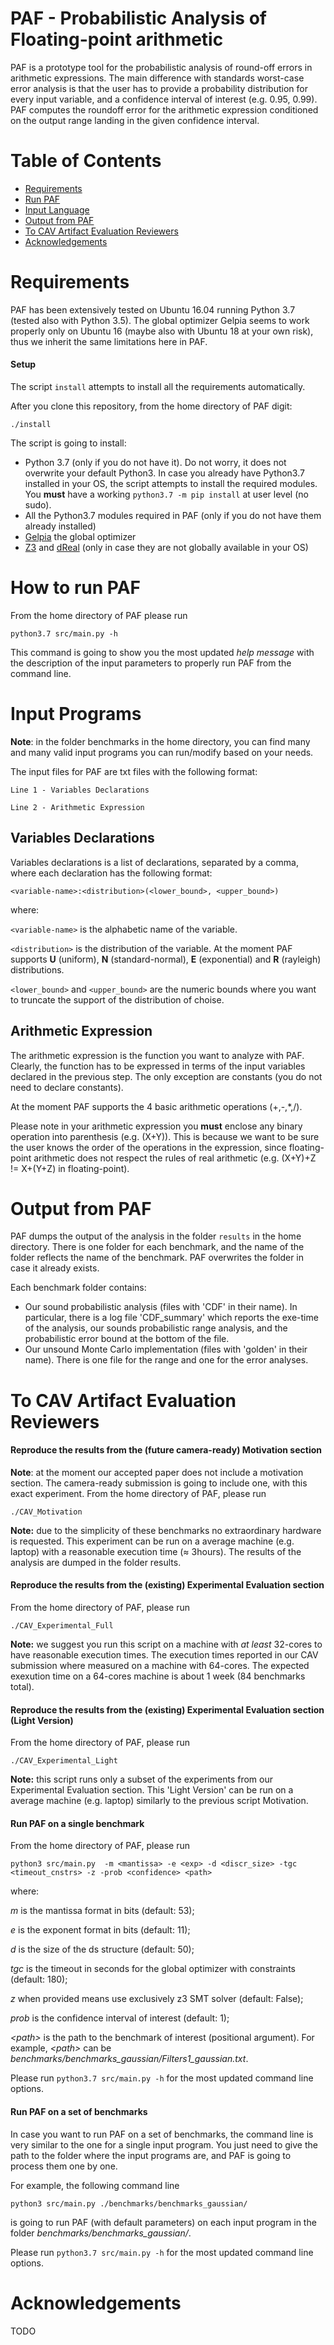 # PAF - Probabilistic Analysis of Floating-point arithmetic
PAF is a prototype tool for the probabilistic analysis of round-off errors in arithmetic expressions. 
The main difference with standards worst-case error analysis is that the user has to provide 
a probability distribution for every input variable, 
and a confidence interval of interest (e.g. 0.95, 0.99). PAF computes the roundoff error for the arithmetic expression 
conditioned on the output range landing in the given confidence interval.

# Table of Contents
- [Requirements](#requirements)
- [Run PAF](#run)
- [Input Language](#input)
- [Output from PAF](#output) 
- [To CAV Artifact Evaluation Reviewers](#cav)
- [Acknowledgements](#ack)

# <a name="requirements"></a> Requirements
PAF has been extensively tested on Ubuntu 16.04 running Python 3.7 (tested also with Python 3.5).
The global optimizer Gelpia seems to work properly only on Ubuntu 16 
(maybe also with Ubuntu 18 at your own risk), thus we inherit the same limitations here in PAF.

#### Setup
The script ```install``` attempts to install all the requirements automatically.

After you clone this repository, from the home directory of PAF digit:

```./install```

The script is going to install:
* Python 3.7 (only if you do not have it). Do not worry, it does not overwrite your default Python3. In case you already have Python3.7 installed in your OS, the script attempts to install the required modules. You **must** have a working ```python3.7 -m pip install``` at user level (no sudo). 
* All the Python3.7 modules required in PAF (only if you do not have them already installed)
* [Gelpia](https://github.com/soarlab/gelpia/) the global optimizer
* [Z3](https://github.com/Z3Prover/z3) and [dReal](https://github.com/dreal/dreal4) (only in case they are not globally available in your OS)

# <a name="run"></a> How to run PAF
From the home directory of PAF please run

``` python3.7 src/main.py -h ``` 

This command is going to show you the most updated *help message* with the description of the input parameters to properly run PAF from the command line.

# <a name="input"></a> Input Programs

**Note**: in the folder benchmarks in the home directory, you can find many and many valid input programs you can run/modify based on your needs.

The input files for PAF are txt files with the following format:

``` Line 1 - Variables Declarations ``` 

``` Line 2 - Arithmetic Expression ```

## Variables Declarations

Variables declarations is a list of declarations, separated by a comma, where each declaration has the following format:

``` <variable-name>:<distribution>(<lower_bound>, <upper_bound>) ```

where:

``` <variable-name> ``` is the alphabetic name of the variable.

``` <distribution> ``` is the distribution of the variable. At the moment PAF supports **U** (uniform), **N** (standard-normal), **E** (exponential) and **R** (rayleigh) distributions.

``` <lower_bound> ``` and ```<upper_bound>``` are the numeric bounds where you want to truncate the support of the distribution of choise.

## Arithmetic Expression
The arithmetic expression is the function you want to analyze with PAF. Clearly, the function has to be expressed in terms of the input variables declared in the previous step. The only exception are constants (you do not need to declare constants). 

At the moment PAF supports the 4 basic arithmetic operations (+,-,\*,/).

Please note in your arithmetic expression you **must** enclose any binary operation into parenthesis (e.g. (X+Y)). 
This is because we want to be sure the user knows the order of the operations in the expression, since floating-point arithmetic does not respect the rules of real arithmetic (e.g. (X+Y)+Z != X+(Y+Z) in floating-point).

# <a name="output"></a> Output from PAF
PAF dumps the output of the analysis in the folder ```results``` in the home directory.
There is one folder for each benchmark, and the name of the folder reflects the name of the benchmark. PAF overwrites the folder in case it already exists.

Each benchmark folder contains:

* Our sound probabilistic analysis (files with 'CDF' in their name). In particular, there is a log file 'CDF_summary' which reports the exe-time of the analysis, our sounds probabilistic range analysis, and the probabilistic error bound at the bottom of the file.
* Our unsound Monte Carlo implementation (files with 'golden' in their name). There is one file for the range and one for the error analyses.

# <a name="cav"></a> To CAV Artifact Evaluation Reviewers

#### Reproduce the results from the (future camera-ready) Motivation section
**Note**: at the moment our accepted paper does not include a motivation section. The camera-ready submission is going to include one, with this exact experiment.
From the home directory of PAF, please run

``` ./CAV_Motivation ```

**Note:** due to the simplicity of these benchmarks no extraordinary hardware is requested. This experiment can be run on a average machine (e.g. laptop) with a reasonable execution time (≈ 3hours). The results of the analysis are dumped in the folder results.

#### Reproduce the results from the (existing) Experimental Evaluation section
From the home directory of PAF, please run

``` ./CAV_Experimental_Full ```

**Note:** we suggest you run this script on a machine with *at least* 32-cores to have reasonable execution times. The execution times reported in our CAV submission where measured on a machine with 64-cores. The expected exexution time on a 64-cores machine is about 1 week (84 benchmarks total).

#### Reproduce the results from the (existing) Experimental Evaluation section (Light Version)
From the home directory of PAF, please run

``` ./CAV_Experimental_Light ```

**Note:** this script runs only a subset of the experiments from our Experimental Evaluation section. This 'Light Version' can be run on a average machine (e.g. laptop) similarly to the previous script Motivation.

#### Run PAF on a single benchmark

From the home directory of PAF, please run

```python3 src/main.py  -m <mantissa> -e <exp> -d <discr_size> -tgc <timeout_cnstrs> -z -prob <confidence> <path>```

where:

*m* is the mantissa format in bits (default: 53);

*e* is the exponent format in bits (default: 11);

*d* is the size of the ds structure (default: 50);

*tgc* is the timeout in seconds for the global optimizer with constraints (default: 180);

*z* when provided means use exclusively z3 SMT solver (default: False);

*prob* is the confidence interval of interest (default: 1);

*\<path\>* is the path to the benchmark of interest (positional argument). For example, *\<path\>* can be *benchmarks/benchmarks_gaussian/Filters1_gaussian.txt*.

Please run ``` python3.7 src/main.py -h ``` for the most updated command line options.

#### Run PAF on a set of benchmarks
In case you want to run PAF on a set of benchmarks, the command line is very similar to the one for a single input program.
You just need to give the path to the folder where the input programs are, and PAF is going to process them one by one.

For example, the following command line

```python3 src/main.py ./benchmarks/benchmarks_gaussian/```

is going to run PAF (with default parameters) on each input program in the folder *benchmarks/benchmarks_gaussian/*.

Please run ``` python3.7 src/main.py -h ``` for the most updated command line options.

# <a name="ack"></a> Acknowledgements
TODO

